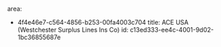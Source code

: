 area:
  - 4f4e46e7-c564-4856-b253-00fa4003c704
title: ACE USA (Westchester Surplus Lines Ins Co)
id: c13ed333-ee4c-4001-9d02-1bc36855687e
